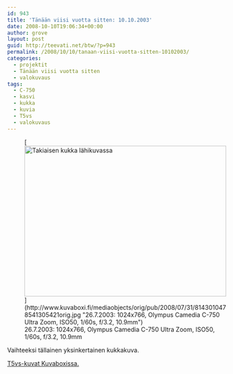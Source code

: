 ```yaml
---
id: 943
title: 'Tänään viisi vuotta sitten: 10.10.2003'
date: 2008-10-10T19:06:34+00:00
author: grove
layout: post
guid: http://teevati.net/btw/?p=943
permalink: /2008/10/10/tanaan-viisi-vuotta-sitten-10102003/
categories:
  - projektit
  - Tänään viisi vuotta sitten
  - valokuvaus
tags:
  - C-750
  - kasvi
  - kukka
  - kuvia
  - T5vs
  - valokuvaus
---
```

<figure style="width: 468px" class="wp-caption aligncenter">[<img title="Takiaisen kukka lähikuvassa" src="http://www.kuvaboxi.fi/mediaobjects/pub/2008/07/31/8143010478541305421web_0.jpg" alt="Takiaisen kukka lähikuvassa" width="468" height="350" />](http://www.kuvaboxi.fi/mediaobjects/orig/pub/2008/07/31/8143010478541305421orig.jpg "26.7.2003: 1024x766, Olympus Camedia C-750 Ultra Zoom, ISO50, 1/60s, f/3.2, 10.9mm")<figcaption class="wp-caption-text">26.7.2003: 1024x766, Olympus Camedia C-750 Ultra Zoom, ISO50, 1/60s, f/3.2, 10.9mm</figcaption></figure> 

Vaihteeksi tällainen yksinkertainen kukkakuva.

[<span>T5vs-kuvat Kuvaboxissa.</span>](http://www.kuvaboxi.fi/julkinen/29poj+taavetti-btw-t5vs.html "Kuvaboxi - BTW: T5vs (Taavetti)")